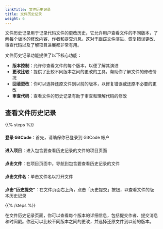 ```yaml
---
linkTitle: 文件历史记录
title: 文件历史记录
weight: 6
---
```



文件历史记录用于记录代码文件的更改历史，它允许用户查看文件的不同版本，了解每个版本的修改内容、作者和提交消息。这对于跟踪文件演进、恢复错误更改、审查代码以及了解项目进展都非常有用。

文件历史记录功能提供了以下核心功能：

- **版本控制**：允许你查看文件的每个版本，以便了解其演进
- **更改比较**：提供了比较不同版本之间的更改的工具，帮助你了解文件的修改情况
- **回滚更改**：你可以选择还原文件到以前的版本，以修复错误或还原不必要的更改
- **审查代码**：查看文件的历史记录有助于审查和理解代码的修改

## 查看文件历史记录

{{% steps %}}

###
**登录 GitCode**：首先，请确保你已登录到 GitCode 帐户

###
**进入项目**：进入包含要查看历史记录的文件的项目页面

###
**点击文件**：在项目页面中，导航到包含要查看历史记录的文件

###
**点击文件名**：单击文件名以打开文件

###
**点击”历史提交“**：在文件页面右上角，点击「历史提交」按钮，以查看文件的版本历史记录

{{% /steps %}}

在文件历史记录页面，你可以查看每个版本的详细信息，包括提交作者、提交消息和时间戳。你还可以比较不同版本之间的更改，并选择还原文件到以前的版本。